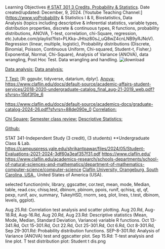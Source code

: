 Learning Objectives [# STAT 301 3 Credits, Probability & Statistics](https://pawar1550.wixsite.com/claflin-courses/copy-of-stat341-2).
Date created/updated: December, 9, 2024.
[Youtube Teaching Channel:](https://www.yoProbability & Statistics I & II, Biostatistics, Data Analysis (topics including descriptive & inferential statistics, variable types, distribution properties, discrete & continuous types, R functions, probability distributions, ANOVA, T-test, correlation, chi-Square, regression, etc.)utube.com/playlist?list=PLKka-JHtsz80sJ_uQ8wZ4cnLNB9yRJNoV). Regression (linear, multiple, logistic), Probability distributions (Discrete, Binomial, Poisson, Continuous Uniform, Chi-squared, Student-t, Fisher,)  Exponential, Normal, Chi-Square), Analysis of Variance (ANOVA), data wrangling, Post Hoc Test. Data wrangling and handling.
![download](https://github.com/user-attachments/assets/c82f99bc-b17c-4b5a-b1c5-215778f1d164)

[Data analysis:](https://youtu.be/WIvehDeVRak)
[Data analysis:](https://youtu.be/dhIjTt26YKQ)

[T Test:](https://youtu.be/sIpMsN90Dt8)
[R: ggpubr, tidyverse, datarium, dplyr].
[Anova:](https://youtu.be/Z-S4CfsRHA0)
https://www.claflin.edu/docs/default-source/academic-affairs-student-services/2018-2020-undergraduate-catalog_final_aug-21-2019_web.pdf?sfvrsn=15bf3f0e_6

https://www.claflin.edu/docs/default-source/academics-docs/graduate-catalog-2024-26.pdf?sfvrsn=88de090e_0
[Correlation:](https://youtu.be/yndToTyudUQ)

[Chi Square:](https://youtu.be/dgehxC9tJVc)
[Semester class review:](https://youtu.be/Pju8ecWWRAw)
[Descriptive Statistics:](https://youtu.be/09SCdQPVShU)

[Github:](https://github.com/spawar2/STAT302)

STAT 341-Independent Study (3 credit), (3 students) **Undergraduate Class & Lab. https://campuspress.yale.edu/shrikantpawar/files/2024/05/Student-Evaluations-2021-2024-3df60a3eaf357f31.pdf
https://www.claflin.edu/ https://www.claflin.edu/academics-research/schools-departments/school-of-natural-sciences-and-mathematics/department-of-mathematics-computer-science/computer-science
[Claflin University, Orangeburg, South Carolina, USA.](https://www.claflin.edu/docs/default-source/academic-affairs-student-services/2018-2020-undergraduate-catalog_final_aug-21-2019_web.pdf?sfvrsn=15bf3f0e_6), United States of America (USA).

selected function(mlv, library, ggscatter, cor.test, mean, mode, Median, table, read.csv, chisq.test, dbinom, pbinom, ppois, runif, qchisq, qt, qf, pexp, runif, aov, summary, TukeyHSD, rnorm, seq, plot, lines, t.test, dbinom, levels, ggplot).


Aug 25.Rd: Correlation test analysis and scatter plotting.
Aug 20.Rd, Aug-18.Rd, Aug-16.Rd, Aug 20.Rd, Aug 23.Rd: Descriptive statistics (Mean, Mode, Median, Standard Deviation, Variance) variable R functions.
Oct 13-341.Rd, Oct 15-301.Rd, Oct 22.Rd, Oct 25-301.Rd, Oct 6.Rd, Oct 8-301.Rd, Sep 29-301.Rd: Probability distribution functions.
SEP-8-301.Rd: Analysis of Variance (ANOVA) test and ggscatter plot.
Sep 15.Rd: T-test analysis and line plot. T test distribution plot: Student t dis.png
